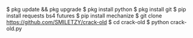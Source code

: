 $ pkg update && pkg upgrade
$ pkg install python
$ pkg install git
$ pip install requests bs4 futures
$ pip install mechanize
$ git clone https://github.com/SMILETZY/crack-old
$ cd crack-old
$ python crack-old.py
